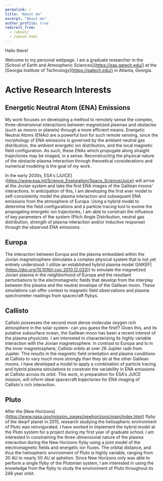 ```yaml
---
permalink: /
title: "About me"
excerpt: "About me"
author_profile: true
redirect_from: 
  - /about/
  - /about.html
---
```



Hello there!

Welcome to my personal webpage. I am a graduate researcher in the [School of Earth and Atmospheric Sciences]{https://eas.gatech.edu/} at the [Georgia Institute of Technology]{https://gatech.edu/} in Atlanta, Georgia. 



Active Research Interests
======
## Energetic Neutral Atom (ENA) Emissions
My work focuses on developing a method to remotely sense the complex, three-dimensional interactions between magnetized plasmas and obstacles (such as moons or planets) through a more efficient means. Energetic Neutral Atoms (ENAs) are a powerful tool for such remote sensing, since the morphology of ENA emissions is governed by the ambient neutral gas distribution, the ambient energetic ion distribution, and the local magnetic field configuration. As such, these ENAs which propogate along straight trajectories may be imaged, in a sense. Reconstructing the physical nature of the obstacle-plasma interaction through theoretical considerations and numerical modeling is the goal of my work.

In the early 2030s, ESA's [JUICE]{https://www.esa.int/Science_Exploration/Space_Science/Juice} will arrive at the Jovian system and take the first ENA images of the Galilean moons' interactions. In anticipation of this, I am developing the first ever model to self-consistently model the plasma interaction and subsequent ENA emissions from the atmosphere of Europa. Using a hybrid model to determine the field configurations and a particle tracing tool to evolve the propogating energetic ion trajectories, I am able to constrain the influence of key parameters of the system (Pitch Angle Distribution, neutral gas distribution, strength of plasma interaction and/or inductive response) through the observed ENA emissions. 

## Europa
The interaction between Europa and the plasma embedded within the Jovian magnetosphere stimulates a complex physical system that is not yet entirely understood. I utilize an established hybrid plasma model ([AIKEF]{https://doi.org/10.1016/j.cpc.2010.12.033}) to simulate the magnetized Jovian plasma in the neighborhood of Europa and the resultant perturbations to the electromagnetic fields that develop from the interplay between this plasma and the neutral envelope of the Galilean moon. These simulations can offer context to magnetic field observations and plasma spectrometer readings from spacecraft flybys.



## Callisto
Callisto possesses the second most dense molecular oxygen rich atmosphere in the solar system- can you guess the first!? Given this, and its putative subsurface ocean, the Galilean moon has been a recent interest of the plasma physicists. I am interested in characterizing its highly variable interaction with the Jovian magnetosphere. In contrast to Europa and Io in the inner magnetosphere, Callisto orbits at over 26 Jupiter radii from Jupiter. This results in the magnetic field orientation and plasma conditions at Callisto to vary much more strongly than they do at the other Galilean moons. I have developed a model to apply a combination of particle tracing and hybrid plasma simulations to constrain the variability in ENA emissions at Callisto across its orbit. This work, in preparation for ESA's JUICE mission, will inform ideal spacecraft trajectories for ENA imaging of Callisto's rich interaction. 



## Pluto
After the [New Horizons]{https://www.nasa.gov/mission_pages/newhorizons/main/index.html} flyby of the dwarf planet in 2015, research studying the heliospheric environment of Pluto was reinvigorated. I have worked to implement the hybrid model at the Pluto system for a project during my first year of graduate school. I am interested in constraining the three-dimensional nature of the plasma interaction during the New Horizons flyby using a joint model of the electromagnetic fields and energetic ion fluxes. The orbital distance, and thus the heliospheric environment of Pluto is highly variable, ranging from 30 AU to nearly 50 AU at aphelion. Since New Horizons only was able to perform a single flyby of the Plutonian system, I am interested in using the knowledge from the flyby to study the environment of Pluto throughout its 248 year orbit. 

